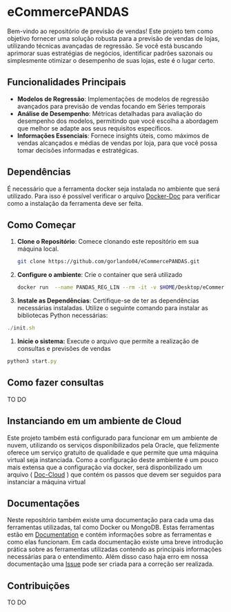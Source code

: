 # eCommercePANDAS

Bem-vindo ao repositório de previsão de vendas! Este projeto tem como objetivo fornecer uma solução robusta para a previsão de vendas de lojas, utilizando técnicas avançadas de regressão. Se você está buscando aprimorar suas estratégias de negócios, identificar padrões sazonais ou simplesmente otimizar o desempenho de suas lojas, este é o lugar certo.

## **Funcionalidades Principais**

- **Modelos de Regressão**: Implementações de modelos de regressão avançados para previsão de vendas focando em Séries temporais
- **Análise de Desempenho**: Métricas detalhadas para avaliação do desempenho dos modelos, permitindo que você escolha a abordagem que melhor se adapte aos seus requisitos específicos.
- **Informações Essenciais**: Fornece insights úteis, como máximos de vendas alcançados e médias de vendas por loja, para que você possa tomar decisões informadas e estratégicas.

## Dependências

É necessário que a ferramenta docker seja instalada no ambiente que será utilizado. Para isso é possível verificar o arquivo [Docker-Doc](https://github.com/gorlando04/eCommercePANDAS/tree/main/Documentation/Docker) para verificar como a instalação da ferramenta deve ser feita.


## **Como Começar**

1. **Clone o Repositório**: Comece clonando este repositório em sua máquina local.
    
    ```bash
    git clone https://github.com/gorlando04/eCommercePANDAS.git
    ```
    
2. ****************************************Configure o ambiente****************************************: Crie o container que será utilizado
    
    ```bash
    docker run  --name PANDAS_REG_LIN --rm -it -v $HOME/Desktop/eCommercePANDAS:/PANDAS -w /PANDAS --shm-size=1g --ulimit memlock=-1 -p 8888:8888 ubuntu
    ```
    
3. **Instale as Dependências**: Certifique-se de ter as dependências necessárias instaladas. Utilize o seguinte comando para instalar as bibliotecas Python necessárias:

```jsx
./init.sh
```

1. ************************************Inicie o sistema:************************************ Execute o arquivo que permite a realização de consultas e previsões de vendas

```jsx
python3 start.py
```

## Como fazer consultas

TO DO

## Instanciando em um ambiente de Cloud

Este projeto também está configurado para funcionar em um ambiente de nuvem, utilizando os serviços disponibilizados pela Oracle, que felizmente oferece um serviço gratuito de qualidade e que permite que uma máquina virtual seja instanciada. Como a configuração deste ambiente é um pouco mais extensa que a configuração via docker, será disponbilizado um arquivo ( [Doc-Cloud](https://github.com/gorlando04/eCommercePANDAS/blob/main/Documentation/Cloud/README.md) ) que contém os passos que devem ser seguidos para instanciar a máquina virtual


## Documentações

Neste repositório também existe uma documentação para cada uma das ferramentas utilizadas, tal como Docker ou MongoDB. Estas ferramentas estão em [Documentation](https://github.com/gorlando04/eCommercePANDAS/tree/main/Documentation) e contém informações sobre as ferramentas e como elas funcionam. Em cada documentação existe uma breve introdução prática sobre as ferramentas utilizadas contendo as principais informações necessárias para o entendimento. Além disso caso haja erro em nossa documentação uma [Issue](https://github.com/gorlando04/eCommercePANDAS/issues) pode ser criada para a correção ser realizada.

## Contribuições

TO DO
